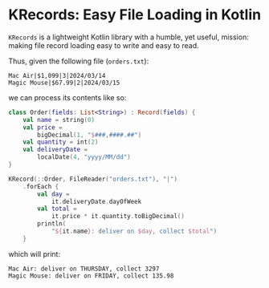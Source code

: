 # KRecords: Easy File Loading in Kotlin

`KRecords` is a lightweight Kotlin library with a humble, yet useful, mission:
making file record loading easy to write and easy to read.

Thus, given the following file (`orders.txt`):

````
Mac Air|$1,099|3|2024/03/14
Magic Mouse|$67.99|2|2024/03/15
````

we can process its contents like so:

````kotlin
class Order(fields: List<String>) : Record(fields) {
    val name = string(0)
    val price =
        bigDecimal(1, "$###,####.##")
    val quantity = int(2)
    val deliveryDate =
        localDate(4, "yyyy/MM/dd")
}

KRecord(::Order, FileReader("orders.txt"), "|")
    .forEach {
        val day =
            it.deliveryDate.dayOfWeek
        val total =
            it.price * it.quantity.toBigDecimal()
        println(
            "${it.name}: deliver on $day, collect $total")
    }
````

which will print:

```
Mac Air: deliver on THURSDAY, collect 3297
Magic Mouse: deliver on FRIDAY, collect 135.98
```